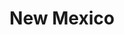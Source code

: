 ---
title: "New Mexico"
hashtag: new-mexico
borders:
  - Arizona
  - Colorado
  - Mexico
  - Oklahoma
  - Texas
  - Utah
cities:
  - Albuquerque
layout: hashtag
subdivision-of:
  - United States
tags:
  - State
  - United States
---